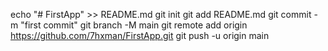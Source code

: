 echo "# FirstApp" >> README.md
git init
git add README.md
git commit -m "first commit"
git branch -M main
git remote add origin https://github.com/7hxman/FirstApp.git
git push -u origin main
